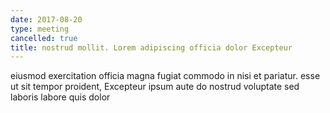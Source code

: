 ```yaml
---
date: 2017-08-20
type: meeting
cancelled: true
title: nostrud mollit. Lorem adipiscing officia dolor Excepteur
---
```

eiusmod exercitation officia magna fugiat commodo in nisi et pariatur. esse ut sit tempor proident, Excepteur ipsum aute do nostrud voluptate sed laboris labore quis dolor